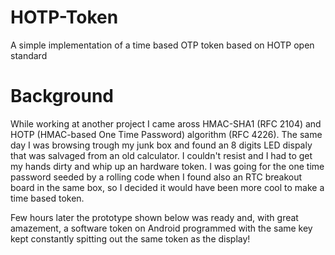 HOTP-Token
==========

A simple implementation of a time based OTP token based on HOTP open standard

Background
==========

While working at another project I came aross HMAC-SHA1 (RFC 2104) and HOTP (HMAC-based One Time Password) algorithm (RFC 4226). The same day I was browsing trough my junk box and found an 8 digits LED dispaly that was salvaged from an old calculator. I couldn't resist and I had to get my hands dirty and whip up an hardware token. I was going for the one time password seeded by a rolling code when I found also an RTC breakout board in the same box, so I decided it would have been more cool to make a time based token.

Few hours later the prototype shown below was ready and, with great amazement, a software token on Android programmed with the same key kept constantly spitting out the same token as the display!
